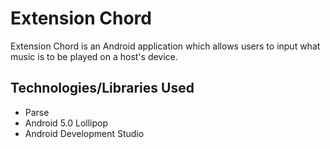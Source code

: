 Extension Chord
========

Extension Chord is an Android application which allows users to input what music is to be played on a host's device. 

Technologies/Libraries Used
--------
* Parse
* Android 5.0 Lollipop
* Android Development Studio
